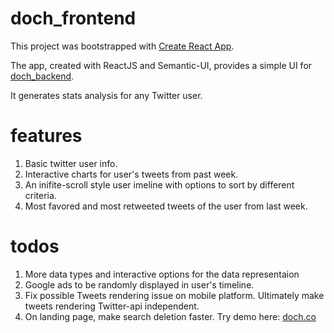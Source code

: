 # doch_frontend
This project was bootstrapped with [Create React App](https://github.com/facebookincubator/create-react-app).

The app, created with ReactJS and Semantic-UI, provides a simple UI for [doch_backend](https://github.com/shuchenliu/doch_backend). 

It generates stats analysis for any Twitter user.

# features
1. Basic twitter user info. 
2. Interactive charts for user's tweets from past week.
3. An inifite-scroll style user imeline with options to sort by different criteria.
4.  Most favored and most retweeted tweets of the user from last week.

# todos
1. More data types and interactive options for the data representaion
2. Google ads to be randomly displayed in user's timeline.
3. Fix possible Tweets rendering issue on mobile platform. Ultimately make tweets rendering Twitter-api independent.
4. On landing page, make search deletion faster.
Try demo here: [doch.co](http://doch.co)

